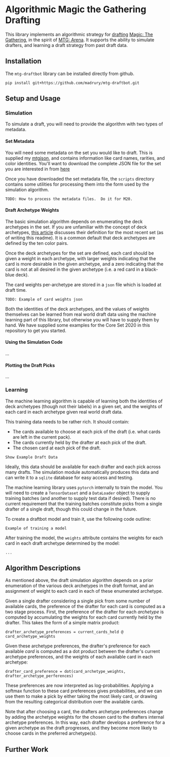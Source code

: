 # Algorithmic Magic the Gathering Drafting

This library implements an algorithmic strategy for [drafting](https://mtg.gamepedia.com/Booster_Draft) [Magic: The Gathering](https://en.wikipedia.org/wiki/Magic:_The_Gathering), in the spirit of [MTG: Arena](https://en.wikipedia.org/wiki/Magic:_The_Gathering_Arena). It supports the ability to simulate drafters, and learning a draft strategy from past draft data.

## Installation

The `mtg-draftbot` library can be installed directly from github.

```
pip install git+https://github.com/madrury/mtg-draftbot.git
```

## Setup and Usage

### Simulation

To simulate a draft, you will need to provide the algorithm with two types of metadata.

#### Set Metadata

You will need some metadata on the set you would like to draft. This is supplied my [mtgjson](https://mtgjson.com/), and contains information like card names, rarities, and color identities. You'll want to download the complete JSON file for the set you are interested in from [here](https://mtgjson.com/downloads/sets/)

Once you have downloaded the set metadata file, the `scripts` directory contains some utilities for processing them into the form used by the simulation algorithm.

```
TODO: How to process the metadata files.  Do it for M20.
```

#### Draft Archetype Weights

The basic simulation algorithm depends on enumerating the deck archetypes in the set. If you are unfamiliar with the concept of deck archetypes, [this article](https://www.channelfireball.com/articles/ranking-the-archetypes-of-core-set-2020-draft/) discusses their definition for the most recent set (as of writing this readme).  It is a common default that deck archetypes are defined by the ten color pairs. 

Once the deck archetypes for the set are defined, each card should be given a weight in each archetype, with larger weights indicating that the card is more desirable in the given archetype, and a zero indicating that the card is not at all desired in the given archetype (i.e. a red card in a black-blue deck).

The card weights per-archetype are stored in a `json` file which is loaded at draft time.

```
TODO: Example of card weights json
```

Both the identities of the deck archetypes, and the values of weights themselves can be learned from real world draft data using the machine learning part of this library, but otherwise you will have to supply them by hand.  We have supplied some examples for the Core Set 2020 in this repository to get you started.

#### Using the Simulation Code

...


#### Plotting the Draft Picks

...

### Learning

The machine learning algorithm is capable of learning both the identities of deck archetypes (though not their labels) in a given set, and the weights of each card in each archetype given real world draft data.

This training data needs to be rather rich. It should contain:

  - The cards available to choose at each pick of the draft (i.e. what cards are left in the current pack).
  - The cards currently held by the drafter at each pick of the draft.
  - The chosen card at each pick of the draft.

```
Show Example Draft Data
```

Ideally, this data should be available for each drafter and each pick across many drafts. The simulation module automatically produces this data and can write it to a `sqlite` database for easy access and testing.

The machine learning library uses `pytorch` internally to train the model. You will need to create a `TensorDataset` and a `DataLoader` object to supply training batches (and another to supply test data if desired). There is no current requirement that the training batches constitute picks from a single drafter of a single draft, though this could change in the future.

To create a draftbot model and train it, use the following code outline:

```
Example of training a model
```

After training the model, the `weights` attribute contains the weights for each card in each draft archetype determined by the model:

```
...
```

## Algorithm Descriptions

As mentioned above, the draft simulation algorithm depends on a prior enumeration of the various deck archetypes in the draft format, and an assignment of weight to each card in each of these enumerated archetype. 

Given a single drafter considering a single pick from some number of available cards, the preference of the drafter for each card is computed as a two stage process. First, the preference of the drafter for each *archetype* is computed by accumulating the weights for each card currently held by the drafter. This takes the form of a simple matrix product:

```
drafter_archetype_preferences = current_cards_held @ card_archetype_weights
```

Given these archetype preferences, the drafter's preference for each available *card* is computed as a dot product between the drafter's current archetype preferences, and the weights of each available card in each archetype:

```
drafter_card_preference = dot(card_archetype_weights, drafter_archetype_perferences)
```

These preferences are now interpreted as log-probabilities. Applying a softmax function to these card preferences gives probabilities, and we can use them to make a pick by either taking the most likely card, or drawing from the resulting categorical distribution over the available cards.

Note that after choosing a card, the drafters archetype preferences change by adding the archetype weights for the chosen card to the drafters internal archetype preferences. In this way, each drafter develops a preference for a given archetype as the draft progresses, and they become more likely to choose cards in the preferred archetype(s).

## Further Work
